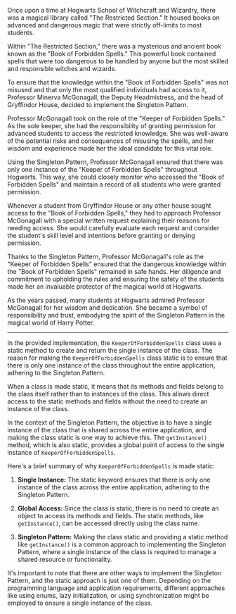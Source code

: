 Once upon a time at Hogwarts School of Witchcraft and Wizardry, there was a magical library called "The Restricted Section." It housed books on advanced and dangerous magic that were strictly off-limits to most students.

Within "The Restricted Section," there was a mysterious and ancient book known as the "Book of Forbidden Spells." This powerful book contained spells that were too dangerous to be handled by anyone but the most skilled and responsible witches and wizards.

To ensure that the knowledge within the "Book of Forbidden Spells" was not misused and that only the most qualified individuals had access to it, Professor Minerva McGonagall, the Deputy Headmistress, and the head of Gryffindor House, decided to implement the Singleton Pattern.

Professor McGonagall took on the role of the "Keeper of Forbidden Spells." As the sole keeper, she had the responsibility of granting permission for advanced students to access the restricted knowledge. She was well-aware of the potential risks and consequences of misusing the spells, and her wisdom and experience made her the ideal candidate for this vital role.

Using the Singleton Pattern, Professor McGonagall ensured that there was only one instance of the "Keeper of Forbidden Spells" throughout Hogwarts. This way, she could closely monitor who accessed the "Book of Forbidden Spells" and maintain a record of all students who were granted permission.

Whenever a student from Gryffindor House or any other house sought access to the "Book of Forbidden Spells," they had to approach Professor McGonagall with a special written request explaining their reasons for needing access. She would carefully evaluate each request and consider the student's skill level and intentions before granting or denying permission.

Thanks to the Singleton Pattern, Professor McGonagall's role as the "Keeper of Forbidden Spells" ensured that the dangerous knowledge within the "Book of Forbidden Spells" remained in safe hands. Her diligence and commitment to upholding the rules and ensuring the safety of the students made her an invaluable protector of the magical world at Hogwarts.

As the years passed, many students at Hogwarts admired Professor McGonagall for her wisdom and dedication. She became a symbol of responsibility and trust, embodying the spirit of the Singleton Pattern in the magical world of Harry Potter.

--------

In the provided implementation, the `KeeperOfForbiddenSpells` class uses a static method to create and return the single instance of the class. The reason for making the `KeeperOfForbiddenSpells` class static is to ensure that there is only one instance of the class throughout the entire application, adhering to the Singleton Pattern.

When a class is made static, it means that its methods and fields belong to the class itself rather than to instances of the class. This allows direct access to the static methods and fields without the need to create an instance of the class.

In the context of the Singleton Pattern, the objective is to have a single instance of the class that is shared across the entire application, and making the class static is one way to achieve this. The `getInstance()` method, which is also static, provides a global point of access to the single instance of `KeeperOfForbiddenSpells`.

Here's a brief summary of why `KeeperOfForbiddenSpells` is made static:

1. **Single Instance:** The static keyword ensures that there is only one instance of the class across the entire application, adhering to the Singleton Pattern.

2. **Global Access:** Since the class is static, there is no need to create an object to access its methods and fields. The static methods, like `getInstance()`, can be accessed directly using the class name.

3. **Singleton Pattern:** Making the class static and providing a static method like `getInstance()` is a common approach to implementing the Singleton Pattern, where a single instance of the class is required to manage a shared resource or functionality.

It's important to note that there are other ways to implement the Singleton Pattern, and the static approach is just one of them. Depending on the programming language and application requirements, different approaches like using enums, lazy initialization, or using synchronization might be employed to ensure a single instance of the class.